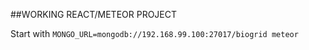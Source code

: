 ##WORKING REACT/METEOR PROJECT

Start with `MONGO_URL=mongodb://192.168.99.100:27017/biogrid meteor`

